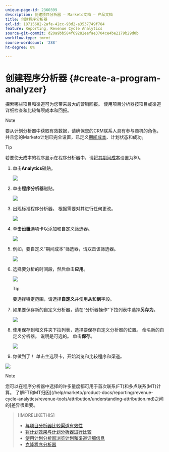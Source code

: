 ```yaml
---
unique-page-id: 2360399
description: 创建项目分析器 — Marketo文档 — 产品文档
title: 创建程序分析器
exl-id: 18715682-2afe-42cc-93d2-a3537749f784
feature: Reporting, Revenue Cycle Analytics
source-git-commit: d20a9bb584f69282eefae3704ce4be2179b29d0b
workflow-type: tm+mt
source-wordcount: '288'
ht-degree: 0%

---
```


# 创建程序分析器 {#create-a-program-analyzer}

探索哪些项目和渠道可为您带来最大的营销回报。 使用项目分析器按项目或渠道详细检查和比较每项成本和回报。

>[!NOTE]
>
>要从计划分析器中获取有效数据，请确保您的CRM联系人具有参与商机的角色，并且您的Marketo计划已完全设置，已定义[期间成本](/help/marketo/product-docs/reporting/revenue-cycle-analytics/revenue-tools/define-period-costs.md)、计划状态和成功。

>[!TIP]
>
>若要使无成本的程序显示在程序分析器中，请[将其期间成本](/help/marketo/product-docs/reporting/revenue-cycle-analytics/revenue-tools/define-period-costs.md)设置为$0。

1. 单击&#x200B;**Analytics**&#x200B;磁贴。

   ![](assets/image2014-9-17-13-3a7-3a1.png)

1. 单击&#x200B;**程序分析器**&#x200B;磁贴。

   ![](assets/program-analyzer-icon-hand.png)

1. 出现标准程序分析器。 根据需要对其进行任何更改。

   ![](assets/image2016-10-31-15-3a3-3a9.png)

1. 单击&#x200B;**设置**&#x200B;选项卡以添加和自定义筛选器。

   ![](assets/image2016-10-31-15-3a25-3a57.png)

1. 例如，要自定义“期间成本”筛选器，请双击该筛选器。

   ![](assets/image2016-10-31-15-3a33-3a2.png)

1. 选择要分析的时间段，然后单击&#x200B;**应用**。

   ![](assets/image2016-10-31-15-3a30-3a32.png)

   >[!TIP]
   >
   >要选择特定范围，请选择&#x200B;**自定义**&#x200B;并使用&#x200B;**从**&#x200B;和&#x200B;**到**&#x200B;字段。

1. 如果要保存新的自定义分析器，请在“分析器操作”下拉列表中选择&#x200B;**另存为**。

   ![](assets/image2016-10-31-15-3a5-3a8.png)

1. 使用保存到和文件夹下拉列表，选择要保存自定义分析器的位置。 命名新的自定义分析器。 说明是可选的。 单击&#x200B;**保存**。

   ![](assets/image2016-10-31-15-3a7-3a19.png)

1. 你做到了！ 单击主选项卡，开始浏览和比较程序和渠道。

![](assets/november-custom-report.png)

>[!NOTE]
>
>您可以在程序分析器中选择的许多量度都可用于首次联系(FT)和多点联系(MT)计算。 了解FT和MT归因](/help/marketo/product-docs/reporting/revenue-cycle-analytics/revenue-tools/attribution/understanding-attribution.md)之间的[差异很重要。

>[!MORELIKETHIS]
>
>* [与项目分析器比较渠道有效性](/help/marketo/product-docs/reporting/revenue-cycle-analytics/program-analytics/compare-channel-effectiveness-with-the-program-analyzer.md)
>* [将计划效果与计划分析器进行比较](/help/marketo/product-docs/reporting/revenue-cycle-analytics/program-analytics/compare-program-effectiveness-with-the-program-analyzer.md)
>* [使用计划分析器浏览计划和渠道详细信息](/help/marketo/product-docs/reporting/revenue-cycle-analytics/program-analytics/explore-program-and-channel-details-with-the-program-analyzer.md)
>* [克隆程序分析器](/help/marketo/product-docs/reporting/revenue-cycle-analytics/program-analytics/clone-a-program-analyzer.md)

